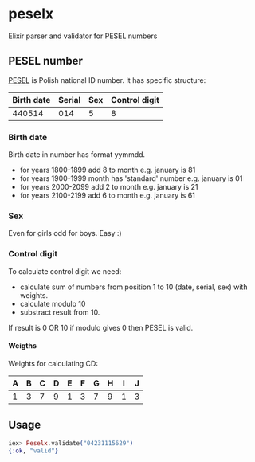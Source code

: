 # peselx

Elixir parser and validator for PESEL numbers

## PESEL number

[PESEL](https://pl.wikipedia.org/wiki/PESEL) is Polish national ID number. It has specific structure:
 
 |Birth date|Serial|Sex  |Control digit|
 |----------|------|-----|-------------|
 |  440514  |  014 |  5  |      8      |
  
### Birth date
 
 Birth date in number has format yymmdd. 
 
 * for years 1800-1899 add 8 to month e.g. january is 81
 * for years 1900-1999 month has 'standard' number e.g. january is 01
 * for years 2000-2099 add 2 to month e.g. january is 21
 * for years 2100-2199 add 6 to month e.g. january is 61
 
### Sex

 Even for girls odd for boys. Easy :)
 
### Control digit

 To calculate control digit we need:
  
 * calculate sum of numbers from position 1 to 10 (date, serial, sex) with weights.
 * calculate modulo 10
 * substract result from 10.
   
If result is 0 OR 10 if modulo gives 0 then PESEL is valid. 

#### Weigths

Weights for calculating CD:

|A  |B  |C  |D  |E  |F  |G  |H  |I  |J  |
|---|---|---|---|---|---|---|---|---|---|
|1  |3  |7  |9  |1  |3  |7  |9  |1  |3  |

## Usage

```elixir
iex> Peselx.validate("04231115629")
{:ok, "valid"}
```
